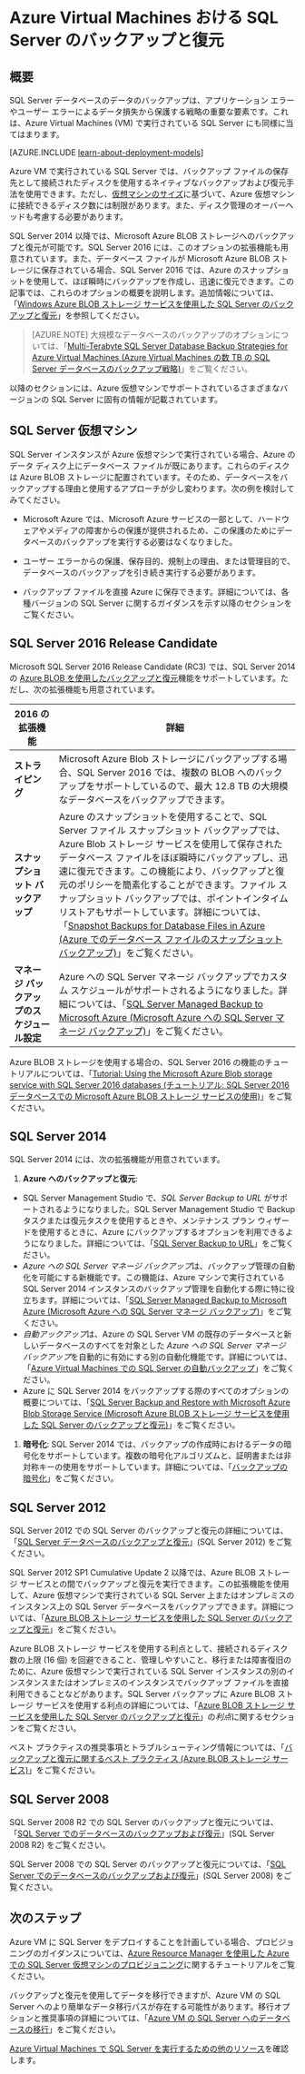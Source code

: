 <properties
	pageTitle="SQL Server のバックアップと復元 | Microsoft Azure"
	description="Azure Virtual Machines で実行されている SQL Server データベースのバックアップと復元に関する考慮事項について説明します。"
	services="virtual-machines-windows"
	documentationCenter="na"
	authors="rothja"
	manager="jeffreyg"
	editor="monicar"
	tags="azure-resource-management" />

<tags
	ms.service="virtual-machines-windows"
	ms.devlang="na"
	ms.topic="article"
	ms.tgt_pltfrm="vm-windows-sql-server"
	ms.workload="infrastructure-services"
	ms.date="05/06/2016"
	ms.author="jroth" />

# Azure Virtual Machines おける SQL Server のバックアップと復元

## 概要

SQL Server データベースのデータのバックアップは、アプリケーション エラーやユーザー エラーによるデータ損失から保護する戦略の重要な要素です。これは、Azure Virtual Machines (VM) で実行されている SQL Server にも同様に当てはまります。

[AZURE.INCLUDE [learn-about-deployment-models](../../includes/learn-about-deployment-models-both-include.md)]

Azure VM で実行されている SQL Server では、バックアップ ファイルの保存先として接続されたディスクを使用するネイティブなバックアップおよび復元手法を使用できます。ただし、[仮想マシンのサイズ](virtual-machines-linux-sizes.md)に基づいて、Azure 仮想マシンに接続できるディスク数には制限があります。また、ディスク管理のオーバーヘッドも考慮する必要があります。

SQL Server 2014 以降では、Microsoft Azure BLOB ストレージへのバックアップと復元が可能です。SQL Server 2016 には、このオプションの拡張機能も用意されています。また、データベース ファイルが Microsoft Azure BLOB ストレージに保存されている場合、SQL Server 2016 では、Azure のスナップショットを使用して、ほぼ瞬時にバックアップを作成し、迅速に復元できます。この記事では、これらのオプションの概要を説明します。追加情報については、「[Windows Azure BLOB ストレージ サービスを使用した SQL Server のバックアップと復元](https://msdn.microsoft.com/library/jj919148.aspx)」を参照してください。

>[AZURE.NOTE] 大規模なデータベースのバックアップのオプションについては、「[Multi-Terabyte SQL Server Database Backup Strategies for Azure Virtual Machines (Azure Virtual Machines の数 TB の SQL Server データベースのバックアップ戦略)](http://blogs.msdn.com/b/igorpag/archive/2015/07/28/multi-terabyte-sql-server-database-backup-strategies-for-azure-virtual-machines.aspx)」をご覧ください。

以降のセクションには、Azure 仮想マシンでサポートされているさまざまなバージョンの SQL Server に固有の情報が記載されています。

## SQL Server 仮想マシン

SQL Server インスタンスが Azure 仮想マシンで実行されている場合、Azure のデータ ディスク上にデータベース ファイルが既にあります。これらのディスクは Azure BLOB ストレージに配置されています。そのため、データベースをバックアップする理由と使用するアプローチが少し変わります。次の例を検討してみてください。

- Microsoft Azure では、Microsoft Azure サービスの一部として、ハードウェアやメディアの障害からの保護が提供されるため、この保護のためにデータベースのバックアップを実行する必要はなくなりました。

- ユーザー エラーからの保護、保存目的、規制上の理由、または管理目的で、データベースのバックアップを引き続き実行する必要があります。

- バックアップ ファイルを直接 Azure に保存できます。詳細については、各種バージョンの SQL Server に関するガイダンスを示す以降のセクションをご覧ください。

## SQL Server 2016 Release Candidate

Microsoft SQL Server 2016 Release Candidate (RC3) では、SQL Server 2014 の [Azure BLOB を使用したバックアップと復元](https://msdn.microsoft.com/library/jj919148.aspx)機能をサポートしています。ただし、次の拡張機能も用意されています。

| 2016 の拡張機能 | 詳細 |
|---------------------|-------------------------------|
| **ストライピング** | Microsoft Azure Blob ストレージにバックアップする場合、SQL Server 2016 では、複数の BLOB へのバックアップをサポートしているので、最大 12.8 TB の大規模なデータベースをバックアップできます。 |
| **スナップショット バックアップ** | Azure のスナップショットを使用することで、SQL Server ファイル スナップショット バックアップでは、Azure Blob ストレージ サービスを使用して保存されたデータベース ファイルをほぼ瞬時にバックアップし、迅速に復元できます。この機能により、バックアップと復元のポリシーを簡素化することができます。ファイル スナップショット バックアップでは、ポイントインタイム リストアもサポートしています。詳細については、「[Snapshot Backups for Database Files in Azure (Azure でのデータベース ファイルのスナップショット バックアップ)](https://msdn.microsoft.com/library/mt169363%28v=sql.130%29.aspx)」をご覧ください。 |
| **マネージ バックアップのスケジュール設定** | Azure への SQL Server マネージ バックアップでカスタム スケジュールがサポートされるようになりました。詳細については、「[SQL Server Managed Backup to Microsoft Azure (Microsoft Azure への SQL Server マネージ バックアップ)](https://msdn.microsoft.com/library/dn449496.aspx)」をご覧ください。 |

Azure BLOB ストレージを使用する場合の、SQL Server 2016 の機能のチュートリアルについては、「[Tutorial: Using the Microsoft Azure Blob storage service with SQL Server 2016 databases (チュートリアル: SQL Server 2016 データベースでの Microsoft Azure BLOB ストレージ サービスの使用)](https://msdn.microsoft.com/library/dn466438.aspx)」をご覧ください。

## SQL Server 2014

SQL Server 2014 には、次の拡張機能が用意されています。

1. **Azure へのバックアップと復元**:

 - SQL Server Management Studio で、*SQL Server Backup to URL* がサポートされるようになりました。SQL Server Management Studio で Backup タスクまたは復元タスクを使用するときや、メンテナンス プラン ウィザードを使用するときに、Azure にバックアップするオプションを利用できるようになりました。詳細については、「[SQL Server Backup to URL](https://msdn.microsoft.com/library/jj919148%28v=sql.120%29.aspx)」をご覧ください。
 - *Azure への SQL Server マネージ バックアップ*は、バックアップ管理の自動化を可能にする新機能です。この機能は、Azure マシンで実行されている SQL Server 2014 インスタンスのバックアップ管理を自動化する際に特に役立ちます。詳細については、「[SQL Server Managed Backup to Microsoft Azure (Microsoft Azure への SQL Server マネージ バックアップ)](https://msdn.microsoft.com/library/dn449496%28v=sql.120%29.aspx)」をご覧ください。
 - *自動アックアップ*は、Azure の SQL Server VM の既存のデータベースと新しいデータベースのすべてを対象とした *Azure への SQL Server マネージ バックアップ*を自動的に有効にする別の自動化機能です。詳細については、「[Azure Virtual Machines での SQL Server の自動バックアップ](virtual-machines-windows-classic-sql-automated-backup.md)」をご覧ください。
 - Azure に SQL Server 2014 をバックアップする際のすべてのオプションの概要については、「[SQL Server Backup and Restore with Microsoft Azure Blob Storage Service (Microsoft Azure BLOB ストレージ サービスを使用した SQL Server のバックアップと復元)](https://msdn.microsoft.com/library/jj919148%28v=sql.120%29.aspx)」をご覧ください。

1. **暗号化**: SQL Server 2014 では、バックアップの作成時におけるデータの暗号化をサポートしています。複数の暗号化アルゴリズムと、証明書または非対称キーの使用をサポートしています。詳細については、「[バックアップの暗号化](https://msdn.microsoft.com/library/dn449489%28v=sql.120%29.aspx)」をご覧ください。

## SQL Server 2012

SQL Server 2012 での SQL Server のバックアップと復元の詳細については、「[SQL Server データベースのバックアップと復元](https://msdn.microsoft.com/library/ms187048%28v=sql.110%29.aspx)」(SQL Server 2012) をご覧ください。

SQL Server 2012 SP1 Cumulative Update 2 以降では、Azure BLOB ストレージ サービスとの間でバックアップと復元を実行できます。この拡張機能を使用して、Azure 仮想マシンで実行されている SQL Server 上またはオンプレミスのインスタンス上の SQL Server データベースをバックアップできます。詳細については、「[Azure BLOB ストレージ サービスを使用した SQL Server のバックアップと復元](https://msdn.microsoft.com/library/jj919148%28v=sql.110%29.aspx)」をご覧ください。

Azure BLOB ストレージ サービスを使用する利点として、接続されるディスク数の上限 (16 個) を回避できること、管理しやすいこと、移行または障害復旧のために、Azure 仮想マシンで実行されている SQL Server インスタンスの別のインスタンスまたはオンプレミスのインスタンスでバックアップ ファイルを直接利用できることなどがあります。SQL Server バックアップに Azure BLOB ストレージ サービスを使用する利点の詳細については、「[Azure BLOB ストレージ サービスを使用した SQL Server のバックアップと復元](https://msdn.microsoft.com/library/jj919148%28v=sql.110%29.aspx)」の*利点*に関するセクションをご覧ください。

ベスト プラクティスの推奨事項とトラブルシューティング情報については、「[バックアップと復元に関するベスト プラクティス (Azure BLOB ストレージ サービス)](https://msdn.microsoft.com/library/jj919149%28v=sql.110%29.aspx)」をご覧ください。

## SQL Server 2008

SQL Server 2008 R2 での SQL Server のバックアップと復元については、「[SQL Server でのデータベースのバックアップおよび復元](https://msdn.microsoft.com/library/ms187048%28v=sql.105%29.aspx)」(SQL Server 2008 R2) をご覧ください。

SQL Server 2008 での SQL Server のバックアップと復元については、「[SQL Server でのデータベースのバックアップおよび復元](https://msdn.microsoft.com/library/ms187048%28v=sql.100%29.aspx)」(SQL Server 2008) をご覧ください。

## 次のステップ

Azure VM に SQL Server をデプロイすることを計画している場合、プロビジョニングのガイダンスについては、[Azure Resource Manager を使用した Azure での SQL Server 仮想マシンのプロビジョニング](virtual-machines-windows-portal-sql-server-provision.md)に関するチュートリアルをご覧ください。

バックアップと復元を使用してデータを移行できますが、Azure VM の SQL Server へのより簡単なデータ移行パスが存在する可能性があります。移行オプションと推奨事項の詳細については、「[Azure VM の SQL Server へのデータベースの移行](virtual-machines-windows-migrate-sql.md)」をご覧ください。

[Azure Virtual Machines で SQL Server を実行するための他のリソース](virtual-machines-windows-sql-server-iaas-overview.md)を確認します。

<!---HONumber=AcomDC_0511_2016-->
